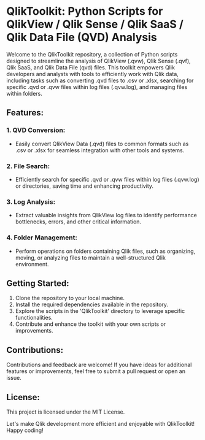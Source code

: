 # QlikToolkit: Python Scripts for QlikView / Qlik Sense / Qlik SaaS / Qlik Data File (QVD) Analysis

Welcome to the QlikToolkit repository, a collection of Python scripts designed to streamline the analysis of QlikView (.qvw), Qlik Sense (.qvf), Qlik SaaS, and Qlik Data File (qvd) files. This toolkit empowers Qlik developers and analysts with tools to efficiently work with Qlik data, including tasks such as converting .qvd files to .csv or .xlsx, searching for specific .qvd or .qvw files within log files (.qvw.log), and managing files within folders.

## Features:
### 1. QVD Conversion:
- Easily convert QlikView Data (.qvd) files to common formats such as .csv or .xlsx for seamless integration with other tools and systems.

### 2. File Search:
- Efficiently search for specific .qvd or .qvw files within log files (.qvw.log) or directories, saving time and enhancing productivity.

### 3. Log Analysis:
- Extract valuable insights from QlikView log files to identify performance bottlenecks, errors, and other critical information.

### 4. Folder Management:
- Perform operations on folders containing Qlik files, such as organizing, moving, or analyzing files to maintain a well-structured Qlik environment.

## Getting Started:
1. Clone the repository to your local machine.
2. Install the required dependencies available in the repository.
3. Explore the scripts in the 'QlikToolkit' directory to leverage specific functionalities.
4. Contribute and enhance the toolkit with your own scripts or improvements.

## Contributions:
Contributions and feedback are welcome! If you have ideas for additional features or improvements, feel free to submit a pull request or open an issue.

## License:
This project is licensed under the MIT License.

Let's make Qlik development more efficient and enjoyable with QlikToolkit! Happy coding!